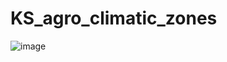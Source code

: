 # KS_agro_climatic_zones


![image](https://user-images.githubusercontent.com/59373655/151911182-3f83c906-d0fc-47ba-a985-66b0c8080051.png)
